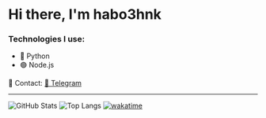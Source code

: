 # Hi there, I'm habo3hnk

### Technologies I use:
- 🐍 Python
- 🟢 Node.js

📡 Contact: [📨 Telegram](https://t.me/your_username)

---

![GitHub Stats](https://github-readme-stats.vercel.app/api?username=habo3hnk&show_icons=true&theme=radical)
![Top Langs](https://github-readme-stats.vercel.app/api/top-langs/?username=habo3hnk&layout=compact&theme=radical)
[![wakatime](https://wakatime.com/badge/user/4e575ee4-e300-492b-a828-76e4593cb6db.svg)](https://wakatime.com/@4e575ee4-e300-492b-a828-76e4593cb6db)
